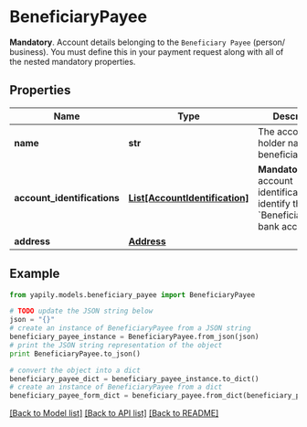 # BeneficiaryPayee

__Mandatory__. Account details belonging to the `Beneficiary Payee` (person/ business). You must define this in your payment request along with all of the nested mandatory properties.

## Properties
Name | Type | Description | Notes
------------ | ------------- | ------------- | -------------
**name** | **str** | The account holder name of the beneficiary. | [optional] 
**account_identifications** | [**List[AccountIdentification]**](AccountIdentification.md) | __Mandatory__. The account identifications that identify the &#x60;BeneficiaryPayee&#x60; bank account. | 
**address** | [**Address**](Address.md) |  | [optional] 

## Example

```python
from yapily.models.beneficiary_payee import BeneficiaryPayee

# TODO update the JSON string below
json = "{}"
# create an instance of BeneficiaryPayee from a JSON string
beneficiary_payee_instance = BeneficiaryPayee.from_json(json)
# print the JSON string representation of the object
print BeneficiaryPayee.to_json()

# convert the object into a dict
beneficiary_payee_dict = beneficiary_payee_instance.to_dict()
# create an instance of BeneficiaryPayee from a dict
beneficiary_payee_form_dict = beneficiary_payee.from_dict(beneficiary_payee_dict)
```
[[Back to Model list]](../README.md#documentation-for-models) [[Back to API list]](../README.md#documentation-for-api-endpoints) [[Back to README]](../README.md)


